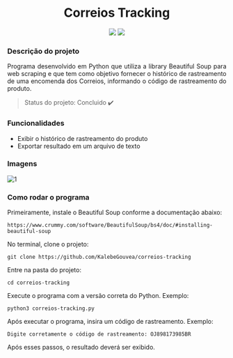 <h1 align="center">Correios Tracking</h1>

<p align="center">
<img src="https://img.shields.io/static/v1?label=python&message=3.8.0&color=yellow&style=for-the-badge&logo=PYTHON"/> <img src="https://img.shields.io/static/v1?label=Beautiful%20Soup&message=4.9.1&color=blue&style=for-the-badge&logo=PYTHON"/>
</p>

### Descrição do projeto
<p align="justify"> Programa desenvolvido em Python que utiliza a library Beautiful Soup para web scraping e que tem como objetivo fornecer o histórico de rastreamento de uma encomenda dos Correios, informando o código de rastreamento do produto.</p>

> Status do projeto: Concluido :heavy_check_mark:

### Funcionalidades
- Exibir o histórico de rastreamento do produto
- Exportar resultado em um arquivo de texto

### Imagens
![1](https://user-images.githubusercontent.com/3924125/99158753-046b2980-26b5-11eb-92e2-559ec7172419.png)


### Como rodar o programa
Primeiramente, instale o Beautiful Soup conforme a documentação abaixo:
```
https://www.crummy.com/software/BeautifulSoup/bs4/doc/#installing-beautiful-soup
```
No terminal, clone o projeto:
```
git clone https://github.com/KalebeGouvea/correios-tracking
```
Entre na pasta do projeto:
```
cd correios-tracking
```
Execute o programa com a versão correta do Python. Exemplo:
```
python3 correios-tracking.py
```
Após executar o programa, insira um código de rastreamento. Exemplo:
```
Digite corretamente o código de rastreamento: OJ898173985BR
```
Após esses passos, o resultado deverá ser exibido.

